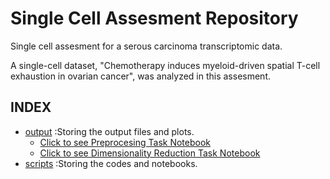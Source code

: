 # Single Cell Assesment Repository
Single cell assesment for a serous carcinoma transcriptomic data.

A single-cell dataset, "Chemotherapy induces myeloid-driven spatial
T-cell exhaustion in ovarian cancer", was analyzed in this assesment.

## INDEX
  - [output](output/) :Storing the output files and plots.
    - [Click to see Preprocesing Task Notebook](scripts/preprocessed.md)
    - [Click to see Dimensionality Reduction Task Notebook](scripts/dimension_reduction.md)
  - [scripts](scripts/) :Storing the codes and notebooks.

